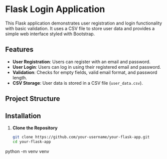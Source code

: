 # Flask Login Application

This Flask application demonstrates user registration and login functionality with basic validation. It uses a CSV file to store user data and provides a simple web interface styled with Bootstrap.

## Features

- **User Registration**: Users can register with an email and password.
- **User Login**: Users can log in using their registered email and password.
- **Validation**: Checks for empty fields, valid email format, and password length.
- **CSV Storage**: User data is stored in a CSV file (`user_data.csv`).

## Project Structure

## Installation

1. **Clone the Repository**

   ```bash
   git clone https://github.com/your-username/your-flask-app.git
   cd your-flask-app
   ```

python -m venv venv
